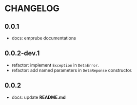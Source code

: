 # CHANGELOG

## 0.0.1

* docs: emprube documentations

## 0.0.2-dev.1

* refactor: implement `Exception` in `DetaError`.
* refactor: add named parameters in `DetaReponse` constructor.

## 0.0.2

* docs: update **README.md**
